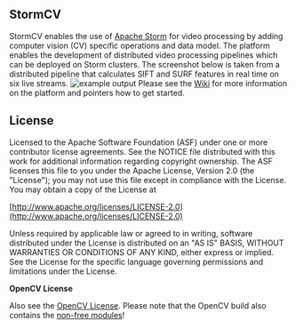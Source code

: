## StormCV
StormCV enables the use of [Apache Storm](https://storm.apache.org/) for video processing by adding computer vision (CV) specific operations and data model. The platform enables the development of distributed video processing pipelines which can be deployed on Storm clusters. The screenshot below is taken from a distributed pipeline that calculates SIFT and SURF features in real time on six live streams. 
![example output](https://github.com/sensorstorm/StormCV/wiki/deployed_output.png)
Please see the [Wiki](https://github.com/sensorstorm/StormCV/wiki) for more information on the platform and pointers how to get started.

## License
Licensed to the Apache Software Foundation (ASF) under one or more contributor license agreements. See the NOTICE file distributed with this work for additional information regarding copyright ownership. The ASF licenses this file to you under the Apache License, Version 2.0 (the "License"); you may not use this file except in compliance with the License. You may obtain a copy of the License at

[http://www.apache.org/licenses/LICENSE-2.0](http://www.apache.org/licenses/LICENSE-2.0)

Unless required by applicable law or agreed to in writing, software distributed under the License is distributed on an "AS IS" BASIS, WITHOUT WARRANTIES OR CONDITIONS OF ANY KIND, either express or implied. See the License for the specific language governing permissions and limitations under the License.

**OpenCV License**

Also see the [OpenCV License](http://opencv.org/license.html). Please note that the OpenCV build also contains the [non-free modules](http://docs.opencv.org/modules/nonfree/doc/nonfree.html)!
